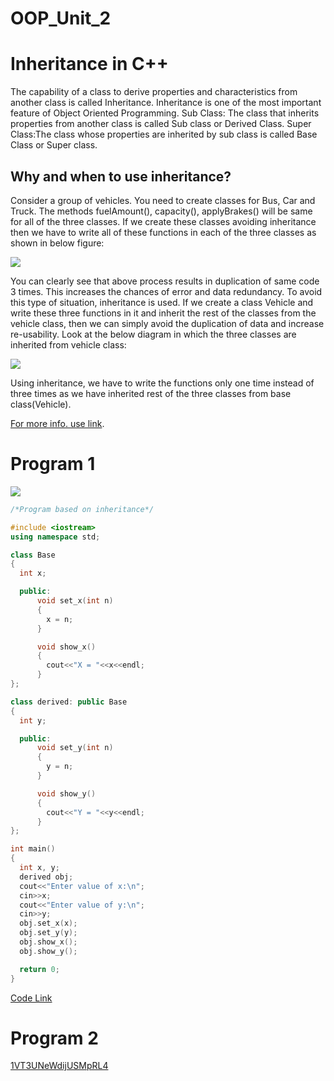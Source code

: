 # OOP_Unit_2

# Inheritance in C++

The capability of a class to derive properties and characteristics from another class is called Inheritance. Inheritance is one of the most important feature of Object Oriented Programming.
Sub Class: The class that inherits properties from another class is called Sub class or Derived Class.
Super Class:The class whose properties are inherited by sub class is called Base Class or Super class.


## Why and when to use inheritance?

Consider a group of vehicles. You need to create classes for Bus, Car and Truck. The methods fuelAmount(), capacity(), applyBrakes() will be same for all of the three classes. If we create these classes avoiding inheritance then we have to write all of these functions in each of the three classes as shown in below figure:

![](https://media.geeksforgeeks.org/wp-content/uploads/inheritance.png)

You can clearly see that above process results in duplication of same code 3 times. This increases the chances of error and data redundancy. To avoid this type of situation, inheritance is used. If we create a class Vehicle and write these three functions in it and inherit the rest of the classes from the vehicle class, then we can simply avoid the duplication of data and increase re-usability. Look at the below diagram in which the three classes are inherited from vehicle class:

![](https://media.geeksforgeeks.org/wp-content/uploads/inheritance2.png)

Using inheritance, we have to write the functions only one time instead of three times as we have inherited rest of the three classes from base class(Vehicle).

[For more info. use link](https://www.geeksforgeeks.org/inheritance-in-c/).

# Program 1

![](https://media.giphy.com/media/9weuRH37aE3X0U83q6/giphy.gif)

```C++
/*Program based on inheritance*/

#include <iostream>
using namespace std;

class Base 
{
  int x;

  public:
      void set_x(int n)
      {
        x = n;
      }

      void show_x()
      {
        cout<<"X = "<<x<<endl;
      }
};

class derived: public Base
{
  int y;

  public:
      void set_y(int n)
      {
        y = n; 
      }

      void show_y()
      {
        cout<<"Y = "<<y<<endl;  
      }
};

int main()
{
  int x, y;
  derived obj;
  cout<<"Enter value of x:\n";
  cin>>x;
  cout<<"Enter value of y:\n";
  cin>>y;
  obj.set_x(x);
  obj.set_y(y);
  obj.show_x();
  obj.show_y();

  return 0;
}
```
[Code Link](https://repl.it/@Siddharthsing13/Program-21#main.cpp)

# Program 2

[1VT3UNeWdijUSMpRL4](https://media.giphy.com/media/1VT3UNeWdijUSMpRL4/giphy.gif)


